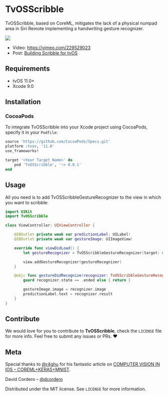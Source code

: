 
# TvOSScribble

TvOSScribble, based on CoreML, mitigates the lack of a physical numpad area in Siri Remote implementing a handwriting gesture recognizer.

![](Preview.gif)

- Video: https://vimeo.com/229529023
- Post: [Building Scribble for tvOS](https://medium.com/@dcordero/tvosscribble-building-scribble-for-tvos-6f846db7f16d)

## Requirements

- tvOS 11.0+
- Xcode 9.0

## Installation

### CocoaPods

To integrate TvOSScribble into your Xcode project using CocoaPods, specify it in your `Podfile`:

```ruby
source 'https://github.com/CocoaPods/Specs.git'
platform :tvos, '11.0'
use_frameworks!

target '<Your Target Name>' do
    pod 'TvOSScribble', '~> 0.0.1'
end
```

## Usage

All you need is to add TvOSScribbleGestureRecognizer to the view in which you want to scribble:


```swift
import UIKit
import TvOSScribble

class ViewController: UIViewController {

    @IBOutlet private weak var predictionLabel: UILabel!
    @IBOutlet private weak var gestureImage: UIImageView!

    override func viewDidLoad() {
        let gestureRecognizer = TvOSScribbleGestureRecognizer(target: self, action: #selector(ViewController.gestureDidRecognize))

        view.addGestureRecognizer(gestureRecognizer)
    }

    @objc func gestureDidRecognize(recognizer: TvOSScribbleGestureRecognizer) {
        guard recognizer.state == .ended else { return }

        gestureImage.image = recognizer.image
        predictionLabel.text = recognizer.result
    }
}
```

## Contribute

We would love for you to contribute to **TvOSScribble**, check the ``LICENSE`` file for more info. Feel free to submit any issues or PRs. ❤️

## Meta

Special thanks to [@r4ghu](https://github.com/r4ghu) for his fantastic article on [COMPUTER VISION IN IOS – COREML+KERAS+MNIST](https://sriraghu.com/2017/07/06/computer-vision-in-ios-coremlkerasmnist/).

David Cordero – [@dcordero](https://twitter.com/dcordero)

Distributed under the MIT license. See ``LICENSE`` for more information.

